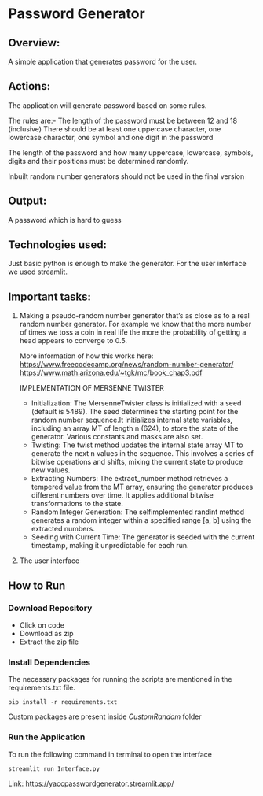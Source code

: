 # Password Generator



## Overview:

A simple application that generates password for the user. 


## Actions:

The application will generate password based on some rules.

The rules are:-
The length of the password must be between 12 and 18 (inclusive)
There should be at least one uppercase character, one lowercase character, one symbol and one digit in the password

The length of the password and how many uppercase, lowercase, symbols, digits and their positions must be determined randomly. 

Inbuilt random number generators should not be used in the final version

## Output:

A password which is hard to guess


## Technologies used:

Just basic python is enough to make the generator. For the user interface we used streamlit.

## Important tasks:

1) Making a pseudo-random number generator that’s as close as to a real random number generator. For example we know that the more number of times we toss a coin in real life the more the probability of getting a head appears to converge to 0.5. 
	
	More information of how this works here:
	https://www.freecodecamp.org/news/random-number-generator/
	https://www.math.arizona.edu/~tgk/mc/book_chap3.pdf

	IMPLEMENTATION OF MERSENNE TWISTER
	
	- Initialization: The MersenneTwister class is initialized with a seed (default is 5489). The seed determines the starting point for the random number sequence.It initializes internal state variables, including an array MT of length n (624), to store the state of the generator. Various constants and masks are also set.
	- Twisting: The twist method updates the internal state array MT to generate the next n values in the sequence. This involves a series of bitwise operations and shifts, mixing the current state to produce new values.
	- Extracting Numbers: The extract_number method retrieves a tempered value from the MT array, ensuring the generator produces different numbers over time. It applies additional bitwise transformations to the state.
	- Random Integer Generation: The selfimplemented randint method generates a random integer within a specified range [a, b] using the extracted numbers.
	- Seeding with Current Time: The generator is seeded with the current timestamp, making it unpredictable for each run.


2) The user interface


## How to Run
### Download Repository
- Click on code
- Download as zip
- Extract the zip file
  
### Install Dependencies
The necessary packages for running the scripts are mentioned in the requirements.txt file.
```
pip install -r requirements.txt
```
Custom packages are present inside _CustomRandom_ folder

### Run the Application
To run the following command in terminal to open the interface 
```
streamlit run Interface.py
```


Link: https://yaccpasswordgenerator.streamlit.app/
